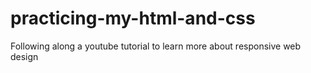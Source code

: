 # practicing-my-html-and-css
Following along a youtube tutorial to learn more about responsive web design

